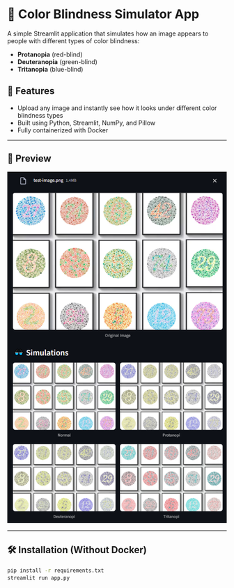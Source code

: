 # 🎨 Color Blindness Simulator App

A simple Streamlit application that simulates how an image appears to people with different types of color blindness:
- **Protanopia** (red-blind)
- **Deuteranopia** (green-blind)
- **Tritanopia** (blue-blind)

## 🚀 Features

- Upload any image and instantly see how it looks under different color blindness types
- Built using Python, Streamlit, NumPy, and Pillow
- Fully containerized with Docker

---

## 📸 Preview

![preview](preview/preview.png) <!-- Optional: Replace with a screenshot -->

---

## 🛠️ Installation (Without Docker)

```bash
pip install -r requirements.txt
streamlit run app.py
